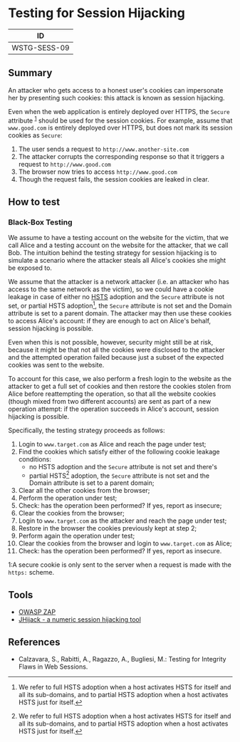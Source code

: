 # Testing for Session Hijacking

|ID          |
|------------|
|WSTG-SESS-09|

## Summary

An attacker who gets access to a honest user's cookies can impersonate her by presenting such cookies: this attack is known as session hijacking.

Even when the web application is entirely deployed over HTTPS, the `Secure` attribute <sup>[1](#myfootnote1)</sup> should be used for the session cookies.
For example, assume that `www.good.com` is entirely deployed over HTTPS, but does not mark its session cookies as `Secure`:

1. The user sends a request to `http://www.another-site.com`
2. The attacker corrupts the corresponding response so that it triggers a request to `http://www.good.com`
3. The browser now tries to access `http://www.good.com`
4. Though the request fails, the session cookies are leaked in clear.

## How to test

### Black-Box Testing

We assume to have a testing account on the website for the victim, that we call Alice and a testing account on the website for the attacker, that we call Bob.
The intuition behind the testing strategy for session hijacking is to simulate a scenario where the attacker steals all Alice's cookies she might be exposed to.

We assume that the attacker is a network attacker (i.e. an attacker who has access to the same network as the victim), so we could have a cookie leakage in case of either no [HSTS](https://en.wikipedia.org/wiki/HTTP_Strict_Transport_Security) adoption and the `Secure` attribute is not set, or partial HSTS adoption[^2], the `Secure` attribute is not set and the Domain attribute is set to a parent domain. The attacker may then use these cookies to access Alice's account: if they are enough to act on Alice's behalf, session hijacking is possible.

Even when this is not possible, however, security might still be at risk, because it might be that not all the cookies were disclosed to the attacker and the attempted operation failed because just a subset of the expected cookies was sent to the website.

To account for this case, we also perform a fresh login to the website as the attacker to get a full set of cookies and then restore the cookies stolen from Alice before reattempting the operation, so that all the website cookies (though mixed from two different accounts) are sent as part of a new operation attempt: if the operation succeeds in Alice's account, session hijacking is possible.

Specifically, the testing strategy proceeds as follows:

1. Login to `www.target.com` as Alice and reach the page under test;
2. Find the cookies which satisfy either of the following cookie leakage conditions:
    * no HSTS adoption and the `Secure` attribute is not set and there's
    * partial HSTS[^2] adoption, the `Secure` attribute is not set and the Domain attribute is set to a parent domain;
3. Clear all the other cookies from the browser;
4. Perform the operation under test;
5. Check: has the operation been performed? If yes, report as insecure;
6. Clear the cookies from the browser;
7. Login to `www.target.com` as the attacker and reach the page under test;
8. Restore in the browser the cookies previously kept at step 2;
9. Perform again the operation under test;
10. Clear the cookies from the browser and login to `www.target.com` as Alice;
11. Check: has the operation been performed? If yes, report as insecure.


<a name="myfootnote1">1</a>:A secure cookie is only sent to the server when a request is made with the `https:` scheme.
[^2]:We refer to full HSTS adoption when a host activates HSTS for itself and all its sub-domains, and to partial HSTS adoption when a host activates HSTS just for itself.

## Tools

- [OWASP ZAP](https://www.zaproxy.org)
- [JHijack - a numeric session hijacking tool](https://sourceforge.net/projects/jhijack/)

## References

- Calzavara, S., Rabitti, A., Ragazzo, A., Bugliesi, M.: Testing for Integrity Flaws in Web Sessions.
